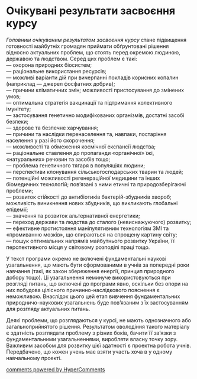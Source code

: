 <div id="hypercomments_widget" class="js-hypercomments-widget invisible"></div>

Очікувані результати  засвоєння курсу
=============================================

<i>Головним очікуваним результатом засвоєння курсу</i> стане підвищення готовності майбутніх громадян приймати обґрунтовані рішення відносно актуальних проблем, що стоять перед окремою людиною, державою та людством. Серед цих проблем є такі:<br>
— охорона природних біосистем;<br>
— раціональне використання ресурсів;<br>
— можливі варіанти дій при вичерпанні покладів корисних копалин (наприклад — джерел фосфатних добрив);<br>
— причини кліматичних змін; можливості пристосування до змінених умов;<br>
— оптимальна стратегія вакцинації та підтримання колективного імунітету;<br>
— застосування генетично модифікованих організмів, достатні засобі безпеки;<br>
— здорове та безпечне харчування;<br>
— причини та наслідки перенаселення та, навпаки, постаріння населення у разі його скорочення;<br>
— можливості та обмеження космічної експансії людства;<br>
— раціональне ставлення до пропаганди «органічної» їжі, «натуральних» речовин та засобів тощо;<br>
— проблема генетичного тягаря в популяціях людини;<br>
— перспективи клонування сільськогосподарських тварин та людей;<br>
— потенційні можливості регенераційної медицини та інших біомедичних технологій; пов’язані з ними етичні та природозберігаючі проблеми;<br>
— розвиток стійкості до антибіотиків бактерій-збудників хвороб; можливість виникнення нових збудників, що викликають глобальні епідемії;<br>
— значення та розвиток альтернативної енергетики;<br>
— переход держави та людства до сталого (невиснажуючого) розвитку;<br>
— ефективне протистояння маніпулятивним технологіям ЗМІ та «промиванню мозків», що спираються на спрощену картину світу;<br>
— пошук оптимальних напрямів майбутнього розвитку України, її перспективного місця у світовому розподілі праці тощо.

У текст програми окремо не включені фундаментальні наукові узагальнення, що мають бути сформованими в учнів за попередні роки навчання (такі, як закон збереження енергії, принцип природного добору тощо). Ці узагальнення неминуче використовуються при розгляді питань, що включені до програми явно, оскільки без опори на них побудова цілісного причинно-наслідкового пояснення є неможливою. Внаслідок цього цей етап вивчення фундаментальних природничо-наукових узагальнень буде пов’язаним з їх застосуванням для розгляду актуальних питань.

Деякі проблеми, що розглядаються у курсі, не мають однозначного або загальноприйнятого рішення. Результатом оволодіння такого матеріалу є здатність розглядати проблему з різних боків, бачити її зв’язки з фундаментальними узагальненнями, виробляти власну точку зору. Важливим засобом для розвитку цієї здатності є проектна робота учнів. Передбачено, що кожен учень має взяти участь хоча в у одному навчальному проекті.


<div class="js-hypercomments-container">
<a href="http://hypercomments.com" class="hc-link" title="comments widget">comments powered by HyperComments</a>
</div>